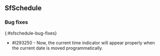 ## SfSchedule

### Bug fixes
{:#sfschedule-bug-fixes}

* \#I293250  - Now, the current time indicator will appear properly when the current date is moved programmatically.

